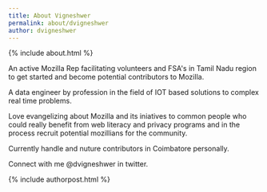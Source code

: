 ```yaml
---
title: About Vigneshwer
permalink: about/dvigneshwer
author: dvigneshwer
---
```



{% include about.html %}

An active Mozilla Rep facilitating volunteers and FSA's in Tamil Nadu region to get started and become potential contributors to Mozilla.

A data engineer by profession in the field of IOT based solutions to complex real time problems.

Love evangelizing about Mozilla and its iniatives to common people who could really benefit from web literacy and privacy programs and in the process recruit potential mozillians for the community.

Currently handle and nuture contributors in Coimbatore personally.

Connect with me @dvigneshwer in twitter.

{% include authorpost.html %}
